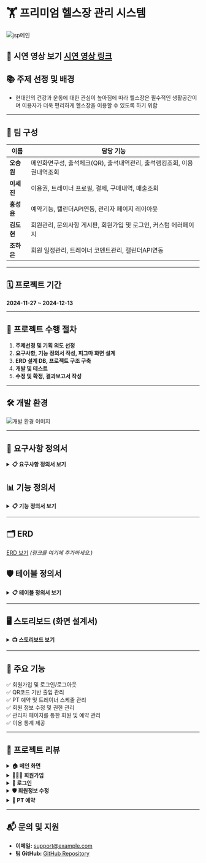 
# 🏋️ **프리미엄 헬스장 관리 시스템**

![jsp메인](https://chestnut-blinker-ca6.notion.site/image/https%3A%2F%2Fprod-files-secure.s3.us-west-2.amazonaws.com%2F8cd794c0-c633-4008-b289-af6deeea8c4d%2Ffe1fbb5b-4dc0-461a-96a4-bcdabb325a44%2Fimage.png?table=block&id=169902bd-b12f-80eb-b7b9-cd98b3b4679a&spaceId=8cd794c0-c633-4008-b289-af6deeea8c4d&width=1420&userId=&cache=v2)



## 🎥 **시연 영상 보기** [시연 영상 링크](#) 


## 📚 **주제 선정 및 배경**
- 현대인의 건강과 운동에 대한 관심이 높아짐에 따라 헬스장은 필수적인 생활공간이며 이용자가 더욱 편리하게 헬스장을 이용할 수 있도록 하기 위함

---

## 👥 **팀 구성**

| **이름**   | **담당 기능**                       |
|-----------|----------------------------------|
| **오승원** | 메인화면구성, 출석체크(QR), 출석내역관리, 출석랭킹조회, 이용권내역조회 |
| **이세진** | 이용권, 트레이너 프로필, 결제, 구매내역, 매출조회 |
| **홍성윤** | 예약기능, 캘린더API연동, 관리자 페이지 레이아웃 |
| **김도현** | 회원관리, 문의사항 게시판, 회원가입 및 로그인, 커스텀 에러페이지 |
| **조하은** | 회원 일정관리, 트레이너 코멘트관리, 캘린더API연동 |

---

## 🗓️ **프로젝트 기간**
**2024-11-27 ~ 2024-12-13**

---

## 🚀 **프로젝트 수행 절차**
1. **주제선정 및 기획 의도 선정**  
2. **요구사항, 기능 정의서 작성, 피그마 화면 설계**  
3. **ERD 설계 DB, 프로젝트 구조 구축**  
4. **개발 및 테스트**  
5. **수정 및 확정, 결과보고서 작성**  

---

## 🛠️ **개발 환경**

![개발 환경 이미지](https://chestnut-blinker-ca6.notion.site/image/https%3A%2F%2Fprod-files-secure.s3.us-west-2.amazonaws.com%2F8cd794c0-c633-4008-b289-af6deeea8c4d%2Fa15b7295-4884-4d79-a760-47e8a23443c3%2Fimage.png?table=block&id=169902bd-b12f-8054-9a60-fc844af24385&spaceId=8cd794c0-c633-4008-b289-af6deeea8c4d&width=1090&userId=&cache=v2)

---

## 📑 **요구사항 정의서**
<details>
  <summary><strong>📋 요구사항 정의서 보기</strong></summary>
  
  - 요구사항 정의서
    ![image](https://github.com/user-attachments/assets/6628cdef-0e84-469a-9f1a-c7409b145b70)

</details>



## 📊 **기능 정의서**
<details>
  <summary><strong>📋 기능 정의서 보기</strong></summary>
  
  - 사용자(유저) 기능 정의서
    ![image](https://github.com/user-attachments/assets/36f473e1-be4c-412c-aa74-a4ae4850f6ea)

  - 관리자 기능 정의서
  - ![image](https://github.com/user-attachments/assets/6e0eef6f-38a4-46fc-9309-9233e7c01a9a)

</details>

---

## 🗂️ **ERD**
[ERD 보기](#) *(링크를 여기에 추가하세요.)*

## 🛡️ **테이블 정의서**
<details>
  <summary><strong>📋 테이블 정의서 보기</strong></summary>
  
  - 회원 테이블  
  - 예약 테이블  
  - 트레이너 테이블  
  - 출입 기록 테이블  
</details>

---

## 🖥️ **스토리보드 (화면 설계서)**
<details>
  <summary><strong>📺 스토리보드 보기</strong></summary>
  
  - 로그인 화면  
  - 메인 화면  
  - 예약 화면  
  - 관리자 화면  
</details>

---

## 🎯 **주요 기능**
✅ 회원가입 및 로그인/로그아웃  
✅ QR코드 기반 출입 관리  
✅ PT 예약 및 트레이너 스케줄 관리  
✅ 회원 정보 수정 및 권한 관리  
✅ 관리자 페이지를 통한 회원 및 예약 관리  
✅ 이용 통계 제공  

---

## 📝 **프로젝트 리뷰**

<details>
  <summary><strong>🏠 메인 화면</strong></summary>
  - 메인 페이지에서 핵심 기능에 대한 접근 제공  
</details>

<details>
  <summary><strong>🧑‍🤝‍🧑 회원가입</strong></summary>
  - 신규 사용자 등록 및 정보 입력  
</details>

<details>
  <summary><strong>🔑 로그인</strong></summary>
  - 사용자 로그인 및 세션 유지  
</details>

<details>
  <summary><strong>🛡️ 회원정보 수정</strong></summary>
  - 개인정보 수정 및 업데이트  
</details>

<details>
  <summary><strong>📅 PT 예약</strong></summary>
  - 트레이너와의 PT 일정 예약 및 확인  
</details>

---

## 📬 **문의 및 지원**
- **이메일:** support@example.com  
- **팀 GitHub:** [GitHub Repository](https://github.com/username/project)  







